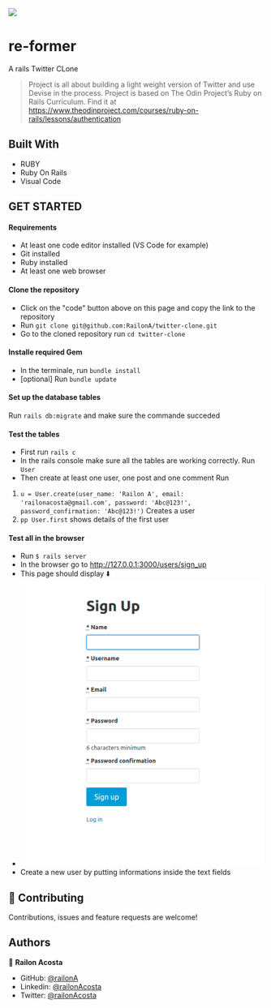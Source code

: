 ![](https://img.shields.io/badge/Microverse-blueviolet)
# re-former

A rails Twitter CLone
> Project is all about building a light weight version of Twitter and use Devise in the process. Project is based on The Odin Project’s Ruby on Rails Curriculum. Find it at https://www.theodinproject.com/courses/ruby-on-rails/lessons/authentication

 
## Built With

- RUBY
- Ruby On Rails
- Visual Code

## GET STARTED

#### Requirements 

- At least one code editor installed (VS Code for example)
- Git installed
- Ruby installed
- At least one web browser
#### Clone the repository

- Click on the "code" button above on this page and copy the link to the repository
- Run `git clone git@github.com:RailonA/twitter-clone.git`
- Go to the cloned repository run `cd twitter-clone`

#### Installe required Gem

- In the terminale, run `bundle install`
- [optional] Run `bundle update`

#### Set up the database tables 

Run `rails db:migrate` and make sure the commande succeded


#### Test the tables

- First run `rails c`
- In the rails console make sure all the tables are working correctly. Run `User`
- Then create at least one user, one post and one comment Run 
1. `u = User.create(user_name: 'Railon A', email: 'railonacosta@gmail.com', password: 'Abc@123!', password_confirmation: 'Abc@123!')` Creates a user
2. `pp User.first` shows details of the first user

#### Test all in the browser

- Run `$ rails server`
- In the browser go to http://127.0.0.1:3000/users/sign_up
- This page should display ⬇️
- ![screenshot](./app/assets/images/twitter_sign_up_page.png)
- Create a new user by putting informations inside the text fields

## 🤝 Contributing

Contributions, issues and feature requests are welcome!
## Authors

👤 **Railon Acosta**
- GitHub: [@railonA](https://github.com/RailonA)
- Linkedin: [@railonAcosta](https://www.linkedin.com/in/railon-acosta-81265180/)
- Twitter: [@railonAcosta](https://twitter.com/RailonAcosta)

